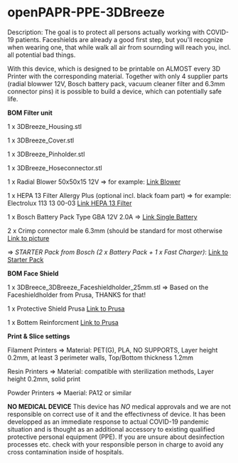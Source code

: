 # openPAPR-PPE-3DBreeze

Description:
The goal is to protect all persons actually working with COVID-19 patients. Faceshields are already a good first step, but you'll recognize when wearing one, that while walk all air from sournding will reach you, incl. all potential bad things.

With this device, which is designed to be printable on ALMOST every 3D Printer with the corresponding material. Together with only 4 supplier parts (radial blowwer 12V, Bosch battery pack, vacuum cleaner filter and 6.3mm connector pins) it is possible to build a device, which can potentially safe life.

**BOM Filter unit**

1 x 3DBreeze_Housing.stl

1 x 3DBreeze_Cover.stl

1 x 3DBreeze_Pinholder.stl

1 x 3DBreeze_Hoseconnector.stl

1 x Radial Blower 50x50x15 12V => for example: [Link Blower](https://reprapworld.com/products/motors_fans/fans/radial_fan_50x50x15mm_12v/)

1 x HEPA 13 Filter Allergy Plus (optional incl. black foam part) => for example: Electrolux 113 13 00-03 [Link HEPA 13 Filter](https://www.amazon.com/-/de/dp/B073F7T28T/ref=sr_1_4?__mk_de_DE=%C3%85M%C3%85%C5%BD%C3%95%C3%91&keywords=hepa+filter+electrolux&qid=1585590256&sr=8-4)

1 x Bosch Battery Pack Type GBA 12V 2.0A => [Link Single Battery](https://www.bosch-professional.com/de/de/products/gba-12v-2-0ah-1600Z0002X)

2 x Crimp connector male 6.3mm (should be standard for most otherwise [Link to picture](https://media.screwfix.com/is/image//ae235?src=ae235/39673_P&$prodImageMedium$)

=> *STARTER Pack from Bosch (2 x Battery Pack + 1 x Fast Charger)*: [Link to Starter Pack](https://www.bosch-professional.com/de/de/products/2-x-gba-12v-2-0ah-gal-12v-40-1600A019R8)

**BOM Face Shield**

1 x 3DBreece_3DBreeze_Faceshieldholder_25mm.stl => Based on the Faceshieldholder from Prusa, THANKS for that!

1 x Protective Shield Prusa [Link to Prusa](http://prusa3d.com/downloads/others/COVID19_SHIELD_FOIL.pdf#_ga=2.25357117.1067840300.1585659503-1842800044.1584540391)

1 x Bottem Reinforcment [Link to Prusa](https://media.prusaprinters.org/media/prints/25857/stls/260466_f1e0f39c-88fe-4b35-a909-0348aa53e412/bottom_reinforcement.stl#_ga=2.222400283.1067840300.1585659503-1842800044.1584540391)

**Print & Slice settings**

Filament Printers => Material: PET(G), PLA, NO SUPPORTS, Layer height 0.2mm, at least 3 perimeter walls, Top/Bottom thickness 1.2mm

Resin Printers => Material: compatible with sterilization methods, Layer height 0.2mm, solid print

Powder Printers => Maerial: PA12 or similar

**NO MEDICAL DEVICE**
This device has *NO* medical approvals and we are not responsible on correct use of it and the effectivness of device. It has been developped as an immediate response to actual COVID-19 pandemic situation and is thought as an additional accessory to existing qualified protective personal equipment (PPE). If you are unsure about desinfection processes etc. check with your responsible person in charge to avoid any cross contamination inside of hospitals.
